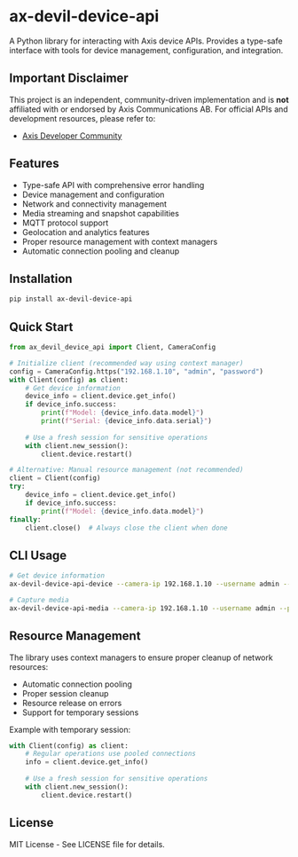 # ax-devil-device-api

A Python library for interacting with Axis device APIs. Provides a type-safe interface with tools for device management, configuration, and integration.

## Important Disclaimer

This project is an independent, community-driven implementation and is **not** affiliated with or endorsed by Axis Communications AB. For official APIs and development resources, please refer to:
- [Axis Developer Community](https://www.axis.com/en-us/developer)

## Features

- Type-safe API with comprehensive error handling
- Device management and configuration
- Network and connectivity management
- Media streaming and snapshot capabilities
- MQTT protocol support
- Geolocation and analytics features
- Proper resource management with context managers
- Automatic connection pooling and cleanup

## Installation

```bash
pip install ax-devil-device-api
```

## Quick Start

```python
from ax_devil_device_api import Client, CameraConfig

# Initialize client (recommended way using context manager)
config = CameraConfig.https("192.168.1.10", "admin", "password")
with Client(config) as client:
    # Get device information
    device_info = client.device.get_info()
    if device_info.success:
        print(f"Model: {device_info.data.model}")
        print(f"Serial: {device_info.data.serial}")
        
    # Use a fresh session for sensitive operations
    with client.new_session():
        client.device.restart()

# Alternative: Manual resource management (not recommended)
client = Client(config)
try:
    device_info = client.device.get_info()
    if device_info.success:
        print(f"Model: {device_info.data.model}")
finally:
    client.close()  # Always close the client when done
```

## CLI Usage

```bash
# Get device information
ax-devil-device-api-device --camera-ip 192.168.1.10 --username admin --password secret info

# Capture media
ax-devil-device-api-media --camera-ip 192.168.1.10 --username admin --password secret --output image.jpg capture
```

## Resource Management

The library uses context managers to ensure proper cleanup of network resources:
- Automatic connection pooling
- Proper session cleanup
- Resource release on errors
- Support for temporary sessions

Example with temporary session:
```python
with Client(config) as client:
    # Regular operations use pooled connections
    info = client.device.get_info()
    
    # Use a fresh session for sensitive operations
    with client.new_session():
        client.device.restart()
```

## License

MIT License - See LICENSE file for details.